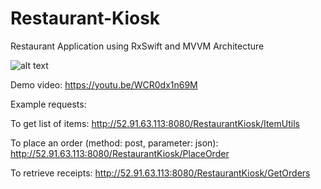 # Restaurant-Kiosk
Restaurant Application using RxSwift and MVVM Architecture

![alt text](https://vuhblog.files.wordpress.com/2018/05/1.png?w=700&h=)

Demo video: 
https://youtu.be/WCR0dx1n69M

Example requests:

To get list of items:
http://52.91.63.113:8080/RestaurantKiosk/ItemUtils

To place an order (method: post, parameter: json):
http://52.91.63.113:8080/RestaurantKiosk/PlaceOrder

To retrieve receipts:
http://52.91.63.113:8080/RestaurantKiosk/GetOrders
